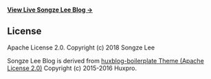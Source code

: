 


#### [View Live Songze Lee Blog &rarr;](http://www.lisongze.cn)



## License

Apache License 2.0.
Copyright (c) 2018 Songze Lee

Songze Lee Blog is derived from [huxblog-boilerplate Theme (Apache License 2.0)](https://github.com/Huxpro/huxblog-boilerplate/)
Copyright (c) 2015-2016 Huxpro.



